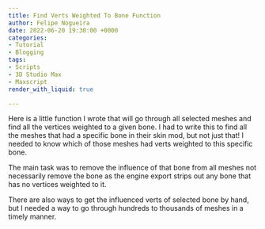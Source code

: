 ```yaml
---
title: Find Verts Weighted To Bone Function
author: Felipe Nogueira
date: 2022-06-20 19:30:00 +0000
categories:
- Tutorial
- Blogging
tags:
- Scripts
- 3D Studio Max
- Maxscript
render_with_liquid: true

---
```

Here is a little function I wrote that will go through all selected meshes and find all the vertices weighted to a given bone. I had to write this to find all the meshes that had a specific bone in their skin mod, but not just that! I needed to know which of those meshes had verts weighted to this specific bone.

The main task was to remove the influence of that bone from all meshes not necessarily remove the bone as the engine export strips out any bone that has no vertices weighted to it.

There are also ways to get the influenced verts of selected bone by hand, but I needed a way to go through hundreds to thousands of meshes in a timely manner.

<script src="[https://gist.github.com/pepetd/7c05ca8f442869a188a342a94b38f837.js](https://gist.github.com/pepetd/7c05ca8f442869a188a342a94b38f837.js "https://gist.github.com/pepetd/7c05ca8f442869a188a342a94b38f837.js")"></script>
